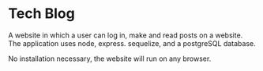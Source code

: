 # Tech Blog

A website in which a user can log in, make and read posts on a website. The application uses node, express. sequelize, and a postgreSQL database.

No installation necessary, the website will run on any browser.
